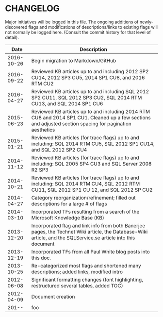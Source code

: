 # CHANGELOG

Major initiatives will be logged in this file. The ongoing additions of newly-discovered flags and modifications of descriptions/links to existing flags will not normally be logged here. (Consult the commit history for that level of detail).

| Date | Description |
| --- | --- |
| 2016-10-26 | Begin migration to Markdown/GitHub |
| 2016-09-22 | Reviewed KB articles up to and including 2012 SP2 CU14, 2012 SP3 CU5, 2014 SP1 CU8, and 2016 RTM CU2 |
| 2016-04-27 | Reviewed KB articles up to and including SQL 2012 SP2 CU11, SQL 2012 SP3 CU2, SQL 2014 RTM CU13, and SQL 2014 SP1 CU6 |
| 2015-06-23 | Reviewed KB articles up to and including 2014 RTM CU8 and 2014 SP1 CU1. Cleaned up a few sections and adjusted section spacing for pagination aesthetics |
| 2015-01-21 | Reviewed KB articles  (for trace flags) up to and including: SQL 2014 RTM CU5, SQL 2012 SP1 CU14, and SQL 2012 SP2 CU4 |
| 2014-11-12 | Reviewed KB articles (for trace flags) up to and including: SQL 2005 SP4 CU3 and SQL Server 2008 R2 SP3 |
| 2014-10-21 | Reviewed KB articles (for trace flags) up to and including: SQL 2014 RTM CU4, SQL 2012 RTM CU11, SQL 2012 SP1 CU 12, and SQL 2012 SP CU2 |
| 2014-04-27 | Category reorganization/refinement; filled out descriptions for a large # of flags |
| 2014-03-10 | Incorporated TFs resulting from a search of the Microsoft Knowledge Base (KB) |
| 2013-12-20 | Incorporated flag and link info from both Banerjee pages, the Technet Wiki article, the Database-Wiki article, and the SQLService.se article into this document |
| 2013-12-19 | Incorporated TFs from all Paul White blog posts into this doc. |
| 2013-10-25 | Re-categorized most flags and shortened many descriptions; added links, modified intro |
| 2012-06-08 | Significant formatting changes (font highlighting, restructured several tables, added TOC) |
| 2012-04-09 | Document creation |
| 201-- | foo |


		
		
		
		
		
		
		
		
			
		
			
			
			
